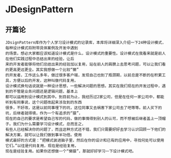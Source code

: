 # JDesignPattern

## 开篇论
    JDsignPattern库作为个人学习设计模式的记录库，本库将详细深入介绍一下24种设计模式，每种设计模式将附带具体案例及开发中遇到
    的场景。想必大家都应该知道设计模式是什么，设计模式的重要性。设计模式在我看来就是前人在他们实践过程中总结出来的经验，让后
    来的开发者能够将他们总结出来的经验加以复用，站在前人的肩膀上去思考问题，可以让我们看的更高更远更全。其实我想做一个比较“懒”
    的开发者，工作这么多年，做过很多客户端，发现自己也到了瓶颈期，以前总是不断的在积累工具，方便以后的开发，这种叫做代码复用，
    设计模式换句话说就是一种设计思想，一些解决问题的思想。其实在我们现在的开发过程中，遇到的不管是业务问题还是逻辑问题，基本上
    都可以运用到设计模式到其中。到目前为止，我经历过2家公司，但是在任何一家公司中，都能听到有同事说，这个问题改起来涉及到的东西
    很多，不好改，这是以前同事埋下的坑，这位同事又去祸害下家公司去了吧等等。前人买下的坑，后继者就得填，作为一个有追求的“猿”，
    现在的自己的要求是希望自己写的代码，做的事情得到别人的认可，而不想被后继者盖上一顶帽子。我们为什么需要学习设计模式，总而言之，
    有些人已经解决你的问题了，而且这种方式还不错，我们只需要好好去学习认识回顾一下他们的解决方案，就可以让我们做到事半功倍。使用
    模式最好的方式是：“把模式装进脑子里，然后在你的设计和已有的应用中，寻找何处可以使用它们。”以往是代码复用，现在是经验复用，
    现在是经验复用。如果你还想做一个“懒猿”，那就好好学习一下设计模式吧。
